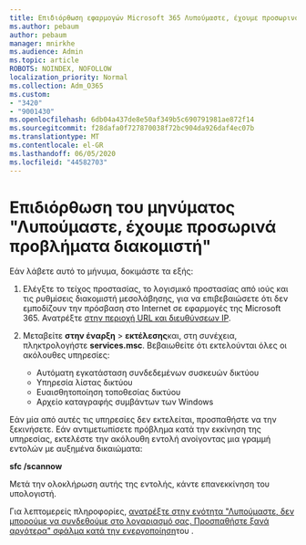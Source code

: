 ```yaml
---
title: Επιδιόρθωση εφαρμογών Microsoft 365 Λυπούμαστε, έχουμε προσωρινό μήνυμα ζητημάτων διακομιστή
ms.author: pebaum
author: pebaum
manager: mnirkhe
ms.audience: Admin
ms.topic: article
ROBOTS: NOINDEX, NOFOLLOW
localization_priority: Normal
ms.collection: Adm_O365
ms.custom:
- "3420"
- "9001430"
ms.openlocfilehash: 6db04a437de8e50af349b5c690791981ae872f14
ms.sourcegitcommit: f28dafa0f727870038f72bc904da926daf4ec07b
ms.translationtype: MT
ms.contentlocale: el-GR
ms.lasthandoff: 06/05/2020
ms.locfileid: "44582703"
---
```

# <a name="fixing-the-microsoft-365-apps-sorry-we-are-having-temporary-server-issues-message"></a>Επιδιόρθωση του μηνύματος "Λυπούμαστε, έχουμε προσωρινά προβλήματα διακομιστή"

Εάν λάβετε αυτό το μήνυμα, δοκιμάστε τα εξής:

1. Ελέγξτε το τείχος προστασίας, το λογισμικό προστασίας από ιούς και τις ρυθμίσεις διακομιστή μεσολάβησης, για να επιβεβαιώσετε ότι δεν εμποδίζουν την πρόσβαση στο Internet σε εφαρμογές της Microsoft 365. Ανατρέξτε [στην περιοχή URL και διευθύνσεων IP](https://docs.microsoft.com/office365/enterprise/urls-and-ip-address-ranges).

2. Μεταβείτε **στην έναρξη**  >  **εκτέλεσης**και, στη συνέχεια, πληκτρολογήστε **services.msc**. Βεβαιωθείτε ότι εκτελούνται όλες οι ακόλουθες υπηρεσίες:
    - Αυτόματη εγκατάσταση συνδεδεμένων συσκευών δικτύου
    - Υπηρεσία λίστας δικτύου
    - Ευαισθητοποίηση τοποθεσίας δικτύου
    - Αρχείο καταγραφής συμβάντων των Windows

Εάν μία από αυτές τις υπηρεσίες δεν εκτελείται, προσπαθήστε να την ξεκινήσετε. Εάν αντιμετωπίσετε πρόβλημα κατά την εκκίνηση της υπηρεσίας, εκτελέστε την ακόλουθη εντολή ανοίγοντας μια γραμμή εντολών με αυξημένα δικαιώματα:

**sfc /scannow**

Μετά την ολοκλήρωση αυτής της εντολής, κάντε επανεκκίνηση του υπολογιστή.

Για λεπτομερείς πληροφορίες, [ανατρέξτε στην ενότητα "Λυπούμαστε, δεν μπορούμε να συνδεθούμε στο λογαριασμό σας. Προσπαθήστε ξανά αργότερα" σφάλμα κατά την ενεργοποίηση](https://docs.microsoft.com/office/troubleshoot/activation-installation/issue-when-activate-office-from-office-365)του .